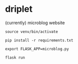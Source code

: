 # driplet
(currently) microblog website

`source venv/bin/activate`

`pip install -r requirements.txt`

`export FLASK_APP=microblog.py`

`flask run`
